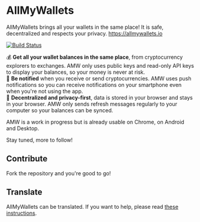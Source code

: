 # AllMyWallets

AllMyWallets brings all your wallets in the same place! It is safe, decentralized and respects your privacy. https://allmywallets.io

[![Build Status](https://travis-ci.org/allmywallets/allmywallets.svg?branch=master)](https://travis-ci.org/allmywallets/allmywallets)

💰 **Get all your wallet balances in the same place**, from cryptocurrency explorers to exchanges. AMW only uses public keys and
read-only API keys to display your balances, so your money is never at risk.<br />
🔔 **Be notified** when you receive or send cryptocurrencies. AMW uses push notifications so you can receive notifications
on your smartphone even when you're not using the app.<br />
🔑 **Decentralized and privacy-first**, data is stored in your browser and stays in your browser. AMW only sends refresh
messages regularly to your computer so your balances can be synced. 

AMW is a work in progress but is already usable on Chrome, on Android and Desktop.

Stay tuned, more to follow!

## Contribute

Fork the repository and you're good to go!

## Translate

AllMyWallets can be translated. If you want to help, please read [these instructions](https://github.com/allmywallets/allmywallets/tree/master/app/translations).
